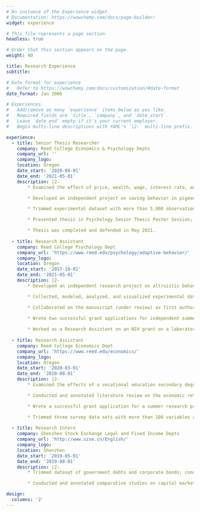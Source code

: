 ```yaml
---
# An instance of the Experience widget.
# Documentation: https://wowchemy.com/docs/page-builder/
widget: experience

# This file represents a page section.
headless: true

# Order that this section appears on the page.
weight: 40

title: Research Experience
subtitle:

# Date format for experience
#   Refer to https://wowchemy.com/docs/customization/#date-format
date_format: Jan 2006

# Experiences.
#   Add/remove as many `experience` items below as you like.
#   Required fields are `title`, `company`, and `date_start`.
#   Leave `date_end` empty if it's your current employer.
#   Begin multi-line descriptions with YAML's `|2-` multi-line prefix.

experience:
  - title: Senior Thesis Researcher
    company: Reed College Economics & Psychology Depts
    company_url: ''
    company_logo: 
    location: Oregon 
    date_start: '2020-08-01'
    date_end: '2021-05-01'
    description: |2-
        * Examined the effect of price, wealth, wage, interest rate, and wealth tax on consumer saving behavior using pigeons as model species.

        * Developed an independent project on saving behavior in pigeons; conducted and annotated literature review on token economy, affective forecasting, wealth tax policy, and experimental and behavioral economics using animal models.

        * Trimmed experimental dataset with more than 5,000 observations with Stata and R; conducted data analysis and visualization in R and Stata; constructed Bayesian multilevel statistical model, and modeled experimental data with Markov chain Monte Carlo (MCMC) methods in Stan.

        * Presented thesis in Psychology Senior Thesis Poster Session; presented research updates at weekly thesis meeting.

        * Thesis was completed and defended in May 2021.
        
  - title: Research Assistant
    company: Reed College Psychology Dept
    company_url: 'https://www.reed.edu/psychology/adaptive-behavior/'
    company_logo: 
    location: Oregon
    date_start: '2017-10-01'
    date_end: '2021-05-01'
    description: |2-
        * Developed an independent research project on altruistic behavior in rats; conducted literature review on altruistic sharing and social interaction in rat.

        * Collected, modeled, analyzed, and visualized experimental data with R, Excel, Demand Curve Analyzer, and Discount Model Selector; construct Bayesian multilevel statistical models in R and Stan.

        * Collaborated on the manuscript (under review) as first author; present experimental updates at weekly lab meetings.
        
        * Wrote two successful grant applications for independent summer research projects; resulted in poster presentation at the 45th Annual Convention of Association for Behavior Analysis International.

        * Worked as a Research Assistant on an NIH grant on a laboratory model for examining slot-machine gambling behavior in a token economy with pigeons to quantify the relationships between risky choices and reward variables, economic variables, contextual variables, and social enrichment. Ran daily experimental sessions and wrote daily experiment reports.
        
  - title: Research Assistant
    company: Reed College Economics Dept
    company_url: 'https://www.reed.edu/economics/'
    company_logo: 
    location: Oregon
    date_start: '2020-03-01'
    date_end: '2020-08-01'
    description: |2-
        * Examined the effects of a vocational education secondary degree relative to various alternatives on employment, occupation, and wage/income; searched for good instruments to separately identify the educational choice in a first stage equation, given that individual’s selection of the vocational track might be endogenous to the observed job market outcome.

        * Conducted and annotated literature review on the economic returns of vocational education and compared the returns of vocational education across countries; translated government documents from Chinese to English.

        * Wrote a successful grant application for a summer research project; presented data analysis progress at twice daily lab meetings.

        * Trimmed three survey data sets with more than 100 variables and 20,000 individual observations with Stata and Excel to identify variables, build models, and conduct estimations; replicated and verified previous data analysis; collected, modeled, analyzed, and visualized data with Stata and Excel; performed inferential regression analyses using national survey dataset.
        
  - title: Research Intern
    company: Shenzhen Stock Exchange Legal and Fixed Income Depts
    company_url: 'http://www.szse.cn/English/'
    company_logo: 
    location: Shenzhen
    date_start: '2019-05-01'
    date_end: '2019-08-01'
    description: |2-
        * Trimmed dataset of government debts and corporate bonds; conducted summary data analysis of monthly and yearly government debts and corporate bonds using Excel; replicated and verified previous data analysis; wrote monthly and yearly reports on local government debts and corporate bonds; presented findings to management.

        * Conducted and annotated comparative studies on capital market law and policy in the Greater Bay Area of Guangdong, Hong Kong, and Macau; modified the Shenzhen Stock Exchange guidelines of the Standardized Operation of Companies Listed on the Main Board and SME Board; summarized the provisions of Independent Director.

design:
  columns: '2'
---
```

